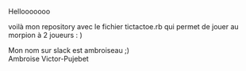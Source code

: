 Hellooooooo

voilà mon repository avec le fichier tictactoe.rb qui permet de jouer au morpion à 2 joueurs : )

Mon nom sur slack est ambroiseau ;)<br>
Ambroise Victor-Pujebet





